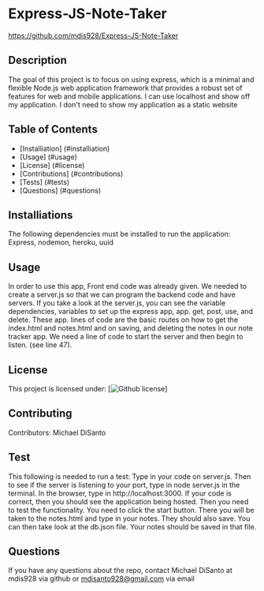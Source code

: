 
    
# Express-JS-Note-Taker
https://github.com/mdis928/Express-JS-Note-Taker
## Description
The goal of this project is to focus on using express, which  is a minimal and flexible Node.js web application framework that provides a robust set of features for web and mobile applications. I can use localhost and show off my application. I don't need to show my application as a static website
## Table of Contents
* [Installiation] (#installiation)
* [Usage] (#usage)
* [License] (#license)
* [Contributions] (#contributions)
* [Tests] (#tests)
* [Questions] (#questions)
## Installiations 
The following dependencies must be installed to run the application: Express, nodemon, heroku, uuid
## Usage
In order to use this app, Front end code was already given. We needed to create a server.js so that we can program the backend code and have servers. If you take a look at the server.js, you can see the variable dependencies, variables to set up the express app, app. get, post, use, and delete. These app. lines of code are the basic routes on how to get the index.html and notes.html and on saving, and deleting the notes in our note tracker app. We need a line of code to start the server and then begin to listen. (see line 47). 
## License
This project is licensed under: [![Github license](https://img.shields.io/badge/license-MIT-blue)]
## Contributing
Contributors: Michael DiSanto
## Test
This following is needed to run a test: Type in your code on server.js. Then to see if the server is listening to your port, type in node server.js in the terminal. In the browser, type in http://localhost:3000. If your code is correct, then you should see the application being hosted. Then you need to test the functionality. You need to click the start button. There you will be taken to the notes.html and type in your notes. They should also save. You can then take look at the db.json file. Your notes should be saved in that file.
## Questions
If you have any questions about the repo, contact Michael DiSanto at mdis928 via github or mdisanto928@gmail.com via email

